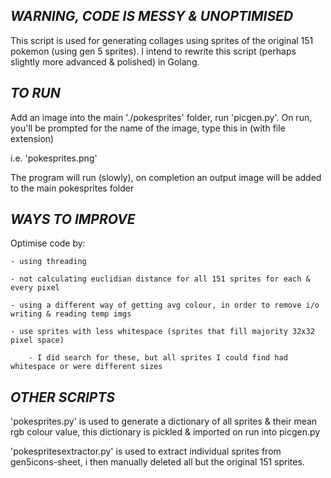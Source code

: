*WARNING, CODE IS MESSY & UNOPTIMISED* 
-------------------------------------------------------------------------------------------------------------------------------------

This script is used for generating collages using sprites of the original 151 pokemon (using gen 5 sprites). I intend to rewrite this script (perhaps slightly more advanced & polished) in Golang.

*TO RUN*
-------------------------------------------------------------------------------------------------------------------------------------

Add an image into the main './pokesprites' folder, run 'picgen.py'.
On run, you'll be prompted for the name of the image, type this in (with file extension)

i.e.
    'pokesprites.png'

The program will run (slowly), on completion an output image will be added to the main pokesprites folder


*WAYS TO IMPROVE*
-------------------------------------------------------------------------------------------------------------------------------------

Optimise code by:

    - using threading

    - not calculating euclidian distance for all 151 sprites for each & every pixel

    - using a different way of getting avg colour, in order to remove i/o writing & reading temp imgs

    - use sprites with less whitespace (sprites that fill majority 32x32 pixel space)

        - I did search for these, but all sprites I could find had whitespace or were different sizes


*OTHER SCRIPTS*
-------------------------------------------------------------------------------------------------------------------------------------

'pokesprites.py' is used to generate a dictionary of all sprites & their mean rgb colour value, this dictionary is pickled & imported on run into picgen.py

'pokespritesextractor.py' is used to extract individual sprites from gen5icons-sheet, i then manually deleted all but the original 151 sprites.
